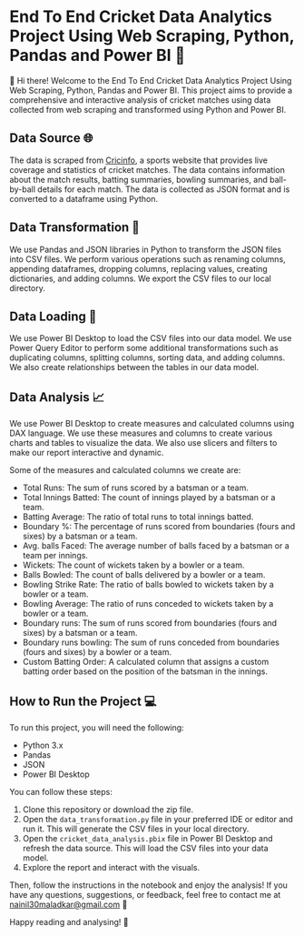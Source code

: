 # End To End Cricket Data Analytics Project Using Web Scraping, Python, Pandas and Power BI 🏏

👋 Hi there! Welcome to the End To End Cricket Data Analytics Project Using Web Scraping, Python, Pandas and Power BI. This project aims to provide a comprehensive and interactive analysis of cricket matches using data collected from web scraping and transformed using Python and Power BI. 

## Data Source 🌐

The data is scraped from [Cricinfo](https://www.espncricinfo.com/), a sports website that provides live coverage and statistics of cricket matches. The data contains information about the match results, batting summaries, bowling summaries, and ball-by-ball details for each match. The data is collected as JSON format and is converted to a dataframe using Python.

## Data Transformation 🐍

We use Pandas and JSON libraries in Python to transform the JSON files into CSV files. We perform various operations such as renaming columns, appending dataframes, dropping columns, replacing values, creating dictionaries, and adding columns. We export the CSV files to our local directory.

## Data Loading 🔌

We use Power BI Desktop to load the CSV files into our data model. We use Power Query Editor to perform some additional transformations such as duplicating columns, splitting columns, sorting data, and adding columns. We also create relationships between the tables in our data model.

## Data Analysis 📈

We use Power BI Desktop to create measures and calculated columns using DAX language. We use these measures and columns to create various charts and tables to visualize the data. We also use slicers and filters to make our report interactive and dynamic.

Some of the measures and calculated columns we create are:

- Total Runs: The sum of runs scored by a batsman or a team.
- Total Innings Batted: The count of innings played by a batsman or a team.
- Batting Average: The ratio of total runs to total innings batted.
- Boundary %: The percentage of runs scored from boundaries (fours and sixes) by a batsman or a team.
- Avg. balls Faced: The average number of balls faced by a batsman or a team per innings.
- Wickets: The count of wickets taken by a bowler or a team.
- Balls Bowled: The count of balls delivered by a bowler or a team.
- Bowling Strike Rate: The ratio of balls bowled to wickets taken by a bowler or a team.
- Bowling Average: The ratio of runs conceded to wickets taken by a bowler or a team.
- Boundary runs: The sum of runs scored from boundaries (fours and sixes) by a batsman or a team.
- Boundary runs bowling: The sum of runs conceded from boundaries (fours and sixes) by a bowler or a team.
- Custom Batting Order: A calculated column that assigns a custom batting order based on the position of the batsman in the innings.

## How to Run the Project 💻

To run this project, you will need the following:

- Python 3.x
- Pandas
- JSON
- Power BI Desktop

You can follow these steps:

1. Clone this repository or download the zip file.
2. Open the `data_transformation.py` file in your preferred IDE or editor and run it. This will generate the CSV files in your local directory.
3. Open the `cricket_data_analysis.pbix` file in Power BI Desktop and refresh the data source. This will load the CSV files into your data model.
4. Explore the report and interact with the visuals.

Then, follow the instructions in the notebook and enjoy the analysis!
If you have any questions, suggestions, or feedback, feel free to contact me at nainil30maladkar@gmail.com 💬

Happy reading and analysing! 🎉
